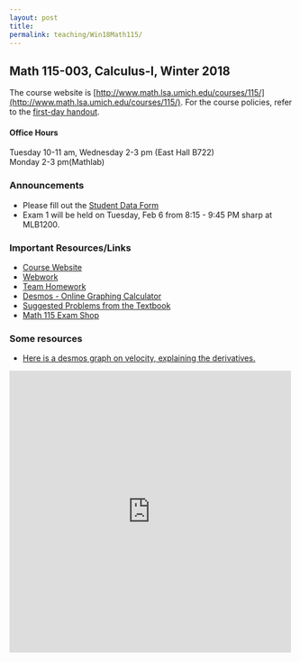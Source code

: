 ```yaml
---
layout: post 
title:
permalink: teaching/Win18Math115/
---
```


## Math 115-003, Calculus-I, Winter 2018

The course website is [http://www.math.lsa.umich.edu/courses/115/](http://www.math.lsa.umich.edu/courses/115/). 
For the course policies, refer to the [first-day handout](FirstDayHandout.pdf).


#### Office Hours
Tuesday 10-11 am, Wednesday 2-3 pm (East Hall B722) <br>
Monday 2-3 pm(Mathlab)

### Announcements 
* Please fill out the [Student Data Form](http://instruct.math.lsa.umich.edu/stu-info/)
* Exam 1 will be held on Tuesday, Feb 6 from 8:15 - 9:45 PM sharp at MLB1200. 


### Important Resources/Links
* [Course Website](http://www.math.lsa.umich.edu/courses/115/)
* [Webwork](https://instruct.math.lsa.umich.edu/courses/115/webhw/)
* [Team Homework](http://www.math.lsa.umich.edu/courses/115/3Assignments/index.html)
* [Desmos - Online Graphing Calculator](https://www.desmos.com)
* [Suggested Problems from the Textbook](SuggestedProblems.pdf)
* [Math 115 Exam Shop](https://dhsp.math.lsa.umich.edu/examshops.html)


### Some resources
* [Here is a desmos graph on velocity, explaining the derivatives.](https://www.desmos.com/calculator/6tzuvxw2o7)
<iframe src="https://www.desmos.com/calculator/6tzuvxw2o7?embed" width="500" height="500" frameborder="0"></iframe>

